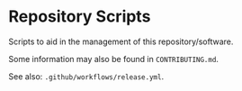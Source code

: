 # Repository Scripts

Scripts to aid in the management of this repository/software.

Some information may also be found in `CONTRIBUTING.md`.

See also: `.github/workflows/release.yml`.
